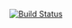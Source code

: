 [![Build Status](https://travis-ci.org/parraesp/empresa2.svg?branch=master)](https://travis-ci.org/parraesp/empresa2)
